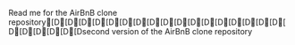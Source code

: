 Read me for the AirBnB clone repository[D[D[D[D[D[D[D[D[D[D[D[D[D[D[D[D[D[D[D[D[D[D[Dsecond version of the AirBnB clone repository
